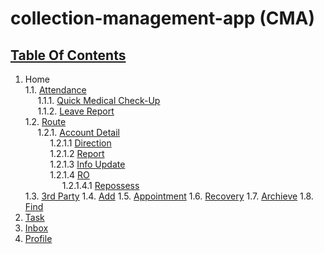 # collection-management-app (CMA)

## [Table Of Contents](https://github.com/diohlicious/collection-management-app/blob/master/Readme.md)

1. Home  
    1.1. [Attendance](Attendance.md)  
    &nbsp;&nbsp;&nbsp;&nbsp;&nbsp;1.1.1. [Quick Medical Check-Up](Attendance/Med-Check.md)  
    &nbsp;&nbsp;&nbsp;&nbsp;&nbsp;1.1.2. [Leave Report](Attendance/Leave-Report.md)  
    1.2. [Route](Route.md)  
    &nbsp;&nbsp;&nbsp;&nbsp;&nbsp;1.2.1. [Account Detail](Account-Detail.md)  
    &nbsp;&nbsp;&nbsp;&nbsp;&nbsp;&nbsp;&nbsp;&nbsp;&nbsp;&nbsp;1.2.1.1 [Direction](Route/Direction.md)  
    &nbsp;&nbsp;&nbsp;&nbsp;&nbsp;&nbsp;&nbsp;&nbsp;&nbsp;&nbsp;1.2.1.2 [Report](Route/Report.md)  
    &nbsp;&nbsp;&nbsp;&nbsp;&nbsp;&nbsp;&nbsp;&nbsp;&nbsp;&nbsp;1.2.1.3 [Info Update](Route/Info-Upd.md)  
    &nbsp;&nbsp;&nbsp;&nbsp;&nbsp;&nbsp;&nbsp;&nbsp;&nbsp;&nbsp;1.2.1.4 [RO](Route/Recovery-Option.md)  
    &nbsp;&nbsp;&nbsp;&nbsp;&nbsp;&nbsp;&nbsp;&nbsp;&nbsp;&nbsp;&nbsp;&nbsp;&nbsp;&nbsp;&nbsp;1.2.1.4.1 [Repossess](Recovery-Option/Repossess.md)  
    1.3. [3rd Party](3rd-Party.md)
    1.4. [Add](Add.md)
    1.5. [Appointment](Appointment.md)
    1.6. [Recovery](Recovery.md)
    1.7. [Archieve](Archieve.md)
    1.8. [Find](Find.md)
2. [Task](Task.md)
3. [Inbox](Inbox.md)
4. [Profile](Profile.md)
